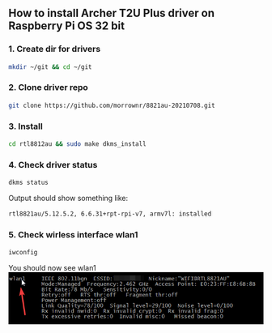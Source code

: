 ## How to install Archer T2U Plus driver on Raspberry Pi OS 32 bit
### 1. Create dir for drivers
```bash
mkdir ~/git && cd ~/git
```

### 2. Clone driver repo
```bash
git clone https://github.com/morrownr/8821au-20210708.git
```

### 3. Install
```bash
cd rtl8812au && sudo make dkms_install
```
### 4. Check driver status
```bash
dkms status
```
Output should show something like:
```bash
rtl8821au/5.12.5.2, 6.6.31+rpt-rpi-v7, armv7l: installed
```
### 5. Check wirless interface wlan1
```bash
iwconfig
```
You should now see wlan1
![alt text](image-2.png)